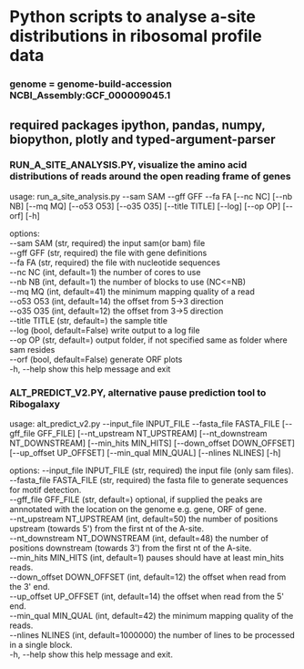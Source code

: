 # Python scripts to analyse a-site distributions in ribosomal profile data

### genome = genome-build-accession NCBI_Assembly:GCF_000009045.1

## required packages ipython, pandas, numpy, biopython, plotly and typed-argument-parser

### RUN_A_SITE_ANALYSIS.PY, visualize the amino acid distributions of reads around the open reading frame of genes

usage: run_a_site_analysis.py --sam SAM --gff GFF --fa FA [--nc NC] [--nb NB] [--mq MQ] [--o53 O53] [--o35 O35] [--title TITLE] [--log] [--op OP] [--orf] [-h]  

options:  
  --sam SAM      (str, required) the input sam(or bam) file  
  --gff GFF      (str, required) the file with gene definitions  
  --fa FA        (str, required) the file with nucleotide sequences  
  --nc NC        (int, default=1) the number of cores to use  
  --nb NB        (int, default=1) the number of blocks to use (NC<=NB)  
  --mq MQ        (int, default=41) the minimum mapping quality of a read  
  --o53 O53      (int, default=14) the offset from 5->3 direction  
  --o35 O35      (int, default=12) the offset from 3->5 direction  
  --title TITLE  (str, default=) the sample title  
  --log          (bool, default=False) write output to a log file  
  --op OP        (str, default=) output folder, if not specified same as folder where sam resides  
  --orf          (bool, default=False) generate ORF plots  
  -h, --help     show this help message and exit  

### ALT_PREDICT_V2.PY, alternative pause prediction tool to Ribogalaxy

usage: alt_predict_v2.py --input_file INPUT_FILE --fasta_file FASTA_FILE [--gff_file GFF_FILE]
                         [--nt_upstream NT_UPSTREAM] [--nt_downstream NT_DOWNSTREAM] [--min_hits MIN_HITS]
                         [--down_offset DOWN_OFFSET] [--up_offset UP_OFFSET] [--min_qual MIN_QUAL] [--nlines NLINES]
                         [-h]

options:
  --input_file INPUT_FILE       (str, required) the input file (only sam files).  
  --fasta_file FASTA_FILE       (str, required) the fasta file to generate sequences for motif detection.  
  --gff_file GFF_FILE           (str, default=) optional, if supplied the peaks are annnotated with the location on the genome e.g. gene, ORF of gene.  
  --nt_upstream NT_UPSTREAM     (int, default=50) the number of positions upstream (towards 5') from the first nt of the A-site.  
  --nt_downstream NT_DOWNSTREAM (int, default=48) the number of positions downstream (towards 3') from the first nt of the A-site.  
  --min_hits MIN_HITS           (int, default=1) pauses should have at least min_hits reads.  
  --down_offset DOWN_OFFSET     (int, default=12) the offset when read from the 3' end.  
  --up_offset UP_OFFSET         (int, default=14) the offset when read from the 5' end.  
  --min_qual MIN_QUAL           (int, default=42) the minimum mapping quality of the reads.  
  --nlines NLINES               (int, default=1000000) the number of lines to be processed in a single block.  
  -h, --help                    show this help message and exit.  